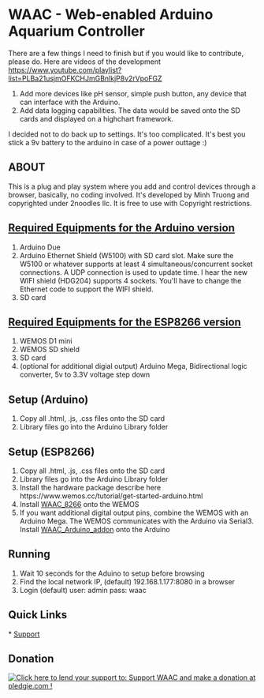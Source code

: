 # WAAC - Web-enabled Arduino Aquarium Controller

There are a few things I need to finish but if you would like to contribute, please do.
Here are videos of the development
https://www.youtube.com/playlist?list=PLBa21usjmOFKCHJmGBnlkjP8v2rVpoFGZ

1. Add more devices like pH sensor, simple push button, any device that can interface with the Arduino.
2. Add data logging capabilities. The data would be saved onto the SD cards and displayed on a highchart framework.

I decided not to do back up to settings. It's too complicated. It's best you stick a 9v battery to the arduino in case of a power outtage :)

<h2>ABOUT</h2>
This is a plug and play system where you add and control devices through a browser, basically, no coding involved. It's developed by Minh Truong and copyrighted under 2noodles llc. It is free to use with Copyright restrictions.


<h2><a href="https://github.com/mistergreen/WAAC/tree/master/Arduino_Due">Required Equipments for the Arduino version</a></h2>
<ol>
<li>Arduino Due</li>
<li>Arduino Ethernet Shield (W5100) with SD card slot. Make sure the W5100 or whatever supports at least 4 simultaneous/concurrent socket connections. A UDP connection is used to update time. I hear the new WIFI shield (HDG204) supports 4 sockets. You'll have to change the Ethernet code to support the WIFI shield.</li>
<li>SD card</li>
</ol>

<h2><a href="https://github.com/mistergreen/WAAC/tree/master/ESP8266">Required Equipments for the ESP8266 version</a></h2>
<ol>
<li>WEMOS D1 mini</li>
<li>WEMOS SD shield</li>
<li>SD card</li>
<li>(optional for additional digial output) Arduino Mega, Bidirectional logic converter, 5v to 3.3V voltage step down</li>
</ol>

<h2>Setup (Arduino)</h2>
<ol>
<li>Copy all .html, .js, .css files onto the SD card</li>
<li>Library files go into the Arduino Library folder</li>
</ol>

<h2>Setup (ESP8266)</h2>
<ol>
<li>Copy all .html, .js, .css files onto the SD card</li>
<li>Library files go into the Arduino Library folder</li>
<li>Install the hardware package describe here https://www.wemos.cc/tutorial/get-started-arduino.html
<li>Install <a href="https://github.com/mistergreen/WAAC/tree/master/ESP8266/WAAC_8266">WAAC_8266</a> onto the WEMOS</li>
<li>If you want additional digital output pins, combine the WEMOS with an Arduino Mega. The WEMOS communicates with the Arduino via Serial3. Install <a href="https://github.com/mistergreen/WAAC/tree/master/ESP8266/WAAC_Arduino_addon">WAAC_Arduino_addon</a> onto the Arduino</li>
</ol>

<h2>Running</h2>
<ol>
<li>Wait 10 seconds for the Aduino to setup before browsing</li>
<li>Find the local network IP, (default) 192.168.1.177:8080 in a browser</li>
<li>Login (default) user: admin pass: waac</li>
</ol>

<h2>Quick Links</h2>
* <a href="http://aquatictechtank.net/viewforum.php?f=48">Support</a>

<h2>Donation</h2>
<a href='https://pledgie.com/campaigns/32780'><img alt='Click here to lend your support to: Support WAAC and make a donation at pledgie.com !' src='https://pledgie.com/campaigns/32780.png?skin_name=chrome' border='0' ></a>
